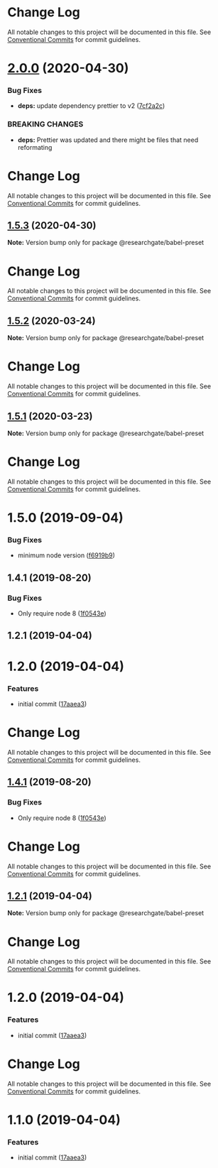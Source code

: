 # Change Log

All notable changes to this project will be documented in this file. See
[Conventional Commits](https://conventionalcommits.org) for commit guidelines.

# [2.0.0](https://github.com/researchgate/tooling/compare/@researchgate/babel-preset@1.5.3...@researchgate/babel-preset@2.0.0) (2020-04-30)

### Bug Fixes

- **deps:** update dependency prettier to v2
  ([7cf2a2c](https://github.com/researchgate/tooling/commit/7cf2a2ca3c38229a8aaac23ede6d2857237f52b1))

### BREAKING CHANGES

- **deps:** Prettier was updated and there might be files that need reformating

# Change Log

All notable changes to this project will be documented in this file. See
[Conventional Commits](https://conventionalcommits.org) for commit guidelines.

## [1.5.3](https://github.com/researchgate/tooling/compare/@researchgate/babel-preset@1.5.2...@researchgate/babel-preset@1.5.3) (2020-04-30)

**Note:** Version bump only for package @researchgate/babel-preset

# Change Log

All notable changes to this project will be documented in this file. See
[Conventional Commits](https://conventionalcommits.org) for commit guidelines.

## [1.5.2](https://github.com/researchgate/tooling/compare/@researchgate/babel-preset@1.5.1...@researchgate/babel-preset@1.5.2) (2020-03-24)

**Note:** Version bump only for package @researchgate/babel-preset

# Change Log

All notable changes to this project will be documented in this file. See
[Conventional Commits](https://conventionalcommits.org) for commit guidelines.

## [1.5.1](https://github.com/researchgate/tooling/compare/@researchgate/babel-preset@1.5.0...@researchgate/babel-preset@1.5.1) (2020-03-23)

**Note:** Version bump only for package @researchgate/babel-preset

# Change Log

All notable changes to this project will be documented in this file. See
[Conventional Commits](https://conventionalcommits.org) for commit guidelines.

# 1.5.0 (2019-09-04)

### Bug Fixes

- minimum node version
  ([f6919b9](https://github.com/researchgate/tooling/commit/f6919b9))

## 1.4.1 (2019-08-20)

### Bug Fixes

- Only require node 8
  ([1f0543e](https://github.com/researchgate/tooling/commit/1f0543e))

## 1.2.1 (2019-04-04)

# 1.2.0 (2019-04-04)

### Features

- initial commit
  ([17aaea3](https://github.com/researchgate/tooling/commit/17aaea3))

# Change Log

All notable changes to this project will be documented in this file. See
[Conventional Commits](https://conventionalcommits.org) for commit guidelines.

## [1.4.1](https://github.com/researchgate/tooling/compare/v1.4.0...v1.4.1) (2019-08-20)

### Bug Fixes

- Only require node 8
  ([1f0543e](https://github.com/researchgate/tooling/commit/1f0543e))

# Change Log

All notable changes to this project will be documented in this file. See
[Conventional Commits](https://conventionalcommits.org) for commit guidelines.

## [1.2.1](https://github.com/researchgate/tooling/compare/v1.2.0...v1.2.1) (2019-04-04)

**Note:** Version bump only for package @researchgate/babel-preset

# Change Log

All notable changes to this project will be documented in this file. See
[Conventional Commits](https://conventionalcommits.org) for commit guidelines.

# 1.2.0 (2019-04-04)

### Features

- initial commit
  ([17aaea3](https://github.com/researchgate/tooling/commit/17aaea3))

# Change Log

All notable changes to this project will be documented in this file. See
[Conventional Commits](https://conventionalcommits.org) for commit guidelines.

# 1.1.0 (2019-04-04)

### Features

- initial commit
  ([17aaea3](https://github.com/researchgate/tooling/commit/17aaea3))
